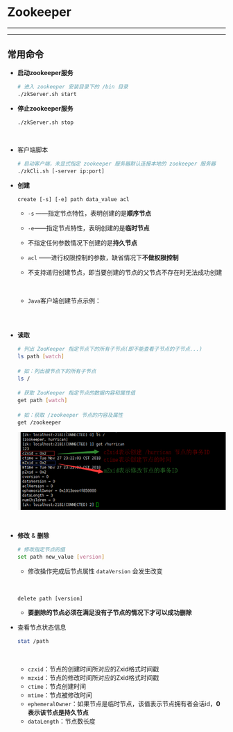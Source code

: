 # Zookeeper





----









----


## 常用命令
+ **启动zookeeper服务**

  ```sh
  # 进入 zookeeper 安装目录下的 /bin 目录
  ./zkServer.sh start
  ```



+ **停止zookeeper服务**

  ```sh
  ./zkServer.sh stop
  ```

  ​


+ 客户端脚本

  ```sh
  # 启动客户端，未显式指定 zookeeper 服务器默认连接本地的 zookeeper 服务器
  ./zkCli.sh [-server ip:port]
  ```



+ **创建**

  ```shell
  create [-s] [-e] path data_value acl
  ```

  + `-s` ——指定节点特性，表明创建的是**顺序节点**

  + `-e`——指定节点特性，表明创建的是**临时节点**

  + 不指定任何参数情况下创建的是**持久节点**

  + `acl` ——进行权限控制的参数，缺省情况下**不做权限控制**

  + 不支持递归创建节点，即当要创建的节点的父节点不存在时无法成功创建

    ​

  + `Java`客户端创建节点示例：

    ```java

    ```

    ​







+ **读取**

  ```sh
  # 列出 ZooKeeper 指定节点下的所有子节点(即不能查看子节点的子节点...)
  ls path [watch]

  # 如：列出根节点下的所有子节点
  ls /

  # 获取 ZooKeeper 指定节点的数据内容和属性值
  get path [watch]

  # 如：获取 /zookeeper 节点的内容及属性
  get /zookeeper
  ```

  ![zk-get](https://github.com/HurricanGod/Home/blob/master/zookeeper/img/zk-get.png)

  ​


+ **修改** & **删除**

  ```sh
  # 修改指定节点的值
  set path new_value [version]
  ```

  + 修改操作完成后节点属性 `dataVersion` 会发生改变

    ​

  ```shell
  delete path [version]
  ```

  + **要删除的节点必须在满足没有子节点的情况下才可以成功删除**



+ 查看节点状态信息

  ```sh
  stat /path
  ```

  ![]()

  + `czxid`：节点的创建时间所对应的Zxid格式时间戳
  + `mzxid`：节点的修改时间所对应的Zxid格式时间戳
  + `ctime`：节点创建时间
  + `mtime`：节点被修改时间
  + `ephemeralOwner`：如果节点是临时节点，该值表示节点拥有者会话id，**0表示该节点是持久节点**
  + `dataLength`：节点数长度





